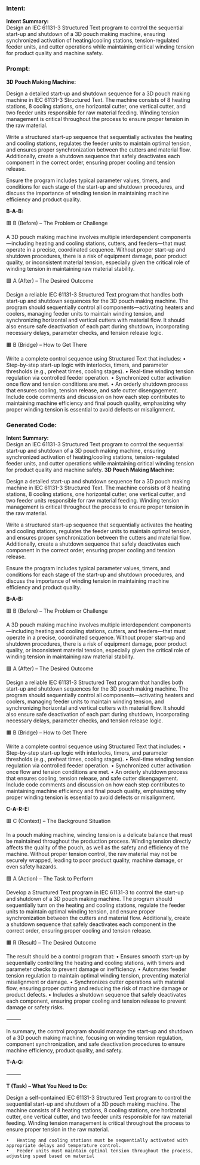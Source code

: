### Intent:
**Intent Summary:**  
Design an IEC 61131-3 Structured Text program to control the sequential start-up and shutdown of a 3D pouch making machine, ensuring synchronized activation of heating/cooling stations, tension-regulated feeder units, and cutter operations while maintaining critical winding tension for product quality and machine safety.

### Prompt:
**3D Pouch Making Machine:**

Design a detailed start-up and shutdown sequence for a 3D pouch making machine in IEC 61131-3 Structured Text. The machine consists of 8 heating stations, 8 cooling stations, one horizontal cutter, one vertical cutter, and two feeder units responsible for raw material feeding. Winding tension management is critical throughout the process to ensure proper tension in the raw material.

Write a structured start-up sequence that sequentially activates the heating and cooling stations, regulates the feeder units to maintain optimal tension, and ensures proper synchronization between the cutters and material flow. Additionally, create a shutdown sequence that safely deactivates each component in the correct order, ensuring proper cooling and tension release.

Ensure the program includes typical parameter values, timers, and conditions for each stage of the start-up and shutdown procedures, and discuss the importance of winding tension in maintaining machine efficiency and product quality.

**B-A-B:**

🟥 B (Before) – The Problem or Challenge

A 3D pouch making machine involves multiple interdependent components—including heating and cooling stations, cutters, and feeders—that must operate in a precise, coordinated sequence. Without proper start-up and shutdown procedures, there is a risk of equipment damage, poor product quality, or inconsistent material tension, especially given the critical role of winding tension in maintaining raw material stability.

🟩 A (After) – The Desired Outcome

Design a reliable IEC 61131-3 Structured Text program that handles both start-up and shutdown sequences for the 3D pouch making machine. The program should sequentially control all components—activating heaters and coolers, managing feeder units to maintain winding tension, and synchronizing horizontal and vertical cutters with material flow. It should also ensure safe deactivation of each part during shutdown, incorporating necessary delays, parameter checks, and tension release logic.

🟧 B (Bridge) – How to Get There

Write a complete control sequence using Structured Text that includes:
	•	Step-by-step start-up logic with interlocks, timers, and parameter thresholds (e.g., preheat times, cooling stages).
	•	Real-time winding tension regulation via controlled feeder operation.
	•	Synchronized cutter activation once flow and tension conditions are met.
	•	An orderly shutdown process that ensures cooling, tension release, and safe cutter disengagement.
Include code comments and discussion on how each step contributes to maintaining machine efficiency and final pouch quality, emphasizing why proper winding tension is essential to avoid defects or misalignment.

### Generated Code:
**Intent Summary:**  
Design an IEC 61131-3 Structured Text program to control the sequential start-up and shutdown of a 3D pouch making machine, ensuring synchronized activation of heating/cooling stations, tension-regulated feeder units, and cutter operations while maintaining critical winding tension for product quality and machine safety.
**3D Pouch Making Machine:**

Design a detailed start-up and shutdown sequence for a 3D pouch making machine in IEC 61131-3 Structured Text. The machine consists of 8 heating stations, 8 cooling stations, one horizontal cutter, one vertical cutter, and two feeder units responsible for raw material feeding. Winding tension management is critical throughout the process to ensure proper tension in the raw material.

Write a structured start-up sequence that sequentially activates the heating and cooling stations, regulates the feeder units to maintain optimal tension, and ensures proper synchronization between the cutters and material flow. Additionally, create a shutdown sequence that safely deactivates each component in the correct order, ensuring proper cooling and tension release.

Ensure the program includes typical parameter values, timers, and conditions for each stage of the start-up and shutdown procedures, and discuss the importance of winding tension in maintaining machine efficiency and product quality.

**B-A-B:**

🟥 B (Before) – The Problem or Challenge

A 3D pouch making machine involves multiple interdependent components—including heating and cooling stations, cutters, and feeders—that must operate in a precise, coordinated sequence. Without proper start-up and shutdown procedures, there is a risk of equipment damage, poor product quality, or inconsistent material tension, especially given the critical role of winding tension in maintaining raw material stability.

🟩 A (After) – The Desired Outcome

Design a reliable IEC 61131-3 Structured Text program that handles both start-up and shutdown sequences for the 3D pouch making machine. The program should sequentially control all components—activating heaters and coolers, managing feeder units to maintain winding tension, and synchronizing horizontal and vertical cutters with material flow. It should also ensure safe deactivation of each part during shutdown, incorporating necessary delays, parameter checks, and tension release logic.

🟧 B (Bridge) – How to Get There

Write a complete control sequence using Structured Text that includes:
	•	Step-by-step start-up logic with interlocks, timers, and parameter thresholds (e.g., preheat times, cooling stages).
	•	Real-time winding tension regulation via controlled feeder operation.
	•	Synchronized cutter activation once flow and tension conditions are met.
	•	An orderly shutdown process that ensures cooling, tension release, and safe cutter disengagement.
Include code comments and discussion on how each step contributes to maintaining machine efficiency and final pouch quality, emphasizing why proper winding tension is essential to avoid defects or misalignment.  

**C-A-R-E:**

🟥 C (Context) – The Background Situation

In a pouch making machine, winding tension is a delicate balance that must be maintained throughout the production process. Winding tension directly affects the quality of the pouch, as well as the safety and efficiency of the machine. Without proper tension control, the raw material may not be securely wrapped, leading to poor product quality, machine damage, or even safety hazards.

🟩 A (Action) – The Task to Perform

Develop a Structured Text program in IEC 61131-3 to control the start-up and shutdown of a 3D pouch making machine. The program should sequentially turn on the heating and cooling stations, regulate the feeder units to maintain optimal winding tension, and ensure proper synchronization between the cutters and material flow. Additionally, create a shutdown sequence that safely deactivates each component in the correct order, ensuring proper cooling and tension release.

🟧 R (Result) – The Desired Outcome

The result should be a control program that:
	•	Ensures smooth start-up by sequentially controlling the heating and cooling stations, with timers and parameter checks to prevent damage or inefficiency.
	•	Automates feeder tension regulation to maintain optimal winding tension, preventing material misalignment or damage.
	•	Synchronizes cutter operations with material flow, ensuring proper cutting and reducing the risk of machine damage or product defects.
	•	Includes a shutdown sequence that safely deactivates each component, ensuring proper cooling and tension release to prevent damage or safety risks.

⸻

In summary, the control program should manage the start-up and shutdown of a 3D pouch making machine, focusing on winding tension regulation, component synchronization, and safe deactivation procedures to ensure machine efficiency, product quality, and safety.

**T-A-G:**

⸻

**T (Task) – What You Need to Do:**

Design a self-contained IEC 61131-3 Structured Text program to control the sequential start-up and shutdown of a 3D pouch making machine. The machine consists of 8 heating stations, 8 cooling stations, one horizontal cutter, one vertical cutter, and two feeder units responsible for raw material feeding. Winding tension management is critical throughout the process to ensure proper tension in the raw material.

	•	Heating and cooling stations must be sequentially activated with appropriate delays and temperature control.
	•	Feeder units must maintain optimal tension throughout the process, adjusting speed based on material
